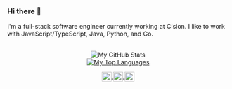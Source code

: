 

### Hi there 👋



<p>I'm a full-stack software engineer currently working at Cision. I like to work with JavaScript/TypeScript, Java, Python, and Go. </p>

<div align="center">
  <br/>
  <img width="" src="https://github-readme-stats.vercel.app/api?username=randykinne&count_private=true&show_icons=true" alt="My GitHub Stats" />
  <br>
  <a href="https://github.com/randykinne?tab=repositories">
    <img width="" src="https://github-readme-stats.vercel.app/api/top-langs/?username=randykinne&layout=compact&card_width=300&langs_count=10&hide=sass%2Cc%23%2Cdart%2Chtml" alt="My Top Languages" />
  </a>
  <br />
  <br />
</div>

<br />

<p align="center" style="margin: -20px 0 30px">
   <a href="https://discord.com/users/461723612379086849">
  <img align="center" alt="Randy's Discord" width="22px" src="https://raw.githubusercontent.com/peterthehan/peterthehan/master/assets/discord.svg" />
</a>
<a href="https://twitter.com/randykinne_">
  <img align="center" alt="Randy's Twitter" width="22px" src="https://raw.githubusercontent.com/peterthehan/peterthehan/master/assets/twitter.svg" />
</a>
<a href="https://www.linkedin.com/in/randykinne/">
  <img align="center" alt="Randy's LinkedIn" width="22px" src="https://raw.githubusercontent.com/peterthehan/peterthehan/master/assets/linkedin.svg" />
</a>
</p>

